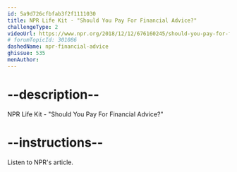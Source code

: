 ```yaml
---
id: 5a9d726cfbfab3f2f1111030
title: NPR Life Kit - "Should You Pay For Financial Advice?"
challengeType: 2
videoUrl: https://www.npr.org/2018/12/12/676160245/should-you-pay-for-financial-advice
# forumTopicId: 301086
dashedName: npr-financial-advice
ghissue: 535
menAuthor: 
---
```


# --description--

NPR Life Kit - "Should You Pay For Financial Advice?"

# --instructions--

Listen to NPR's article.